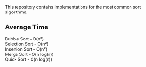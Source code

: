 This repository contains implementations for the most common sort algorithms.

## Average Time

Bubble Sort - O(n²)  
Selection Sort - O(n²)  
Insertion Sort - O(n²)  
Merge Sort - O(n log(n))  
Quick Sort - O(n log(n))
